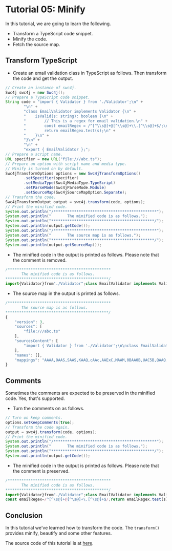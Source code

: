 # Tutorial 05: Minify

In this tutorial, we are going to learn the following.

* Transform a TypeScript code snippet.
* Minify the code.
* Fetch the source map.

## Transform TypeScript

* Create an email validation class in TypeScript as follows. Then transform the code and get the output.

```java
// Create an instance of swc4j.
Swc4j swc4j = new Swc4j();
// Prepare a TypeScript code snippet.
String code = "import { Validator } from './Validator';\n" +
        "\n" +
        "class EmailValidator implements Validator {\n" +
        "    isValid(s: string): boolean {\n" +
        "        // This is a regex for email validation.\n" +
        "        const emailRegex = /^[^\\s@]+@[^\\s@]+\\.[^\\s@]+$/;\n" +
        "        return emailRegex.test(s);\n" +
        "    }\n" +
        "}\n" +
        "\n" +
        "export { EmailValidator };";
// Prepare a script name.
URL specifier = new URL("file:///abc.ts");
// Prepare an option with script name and media type.
// Minify is turned on by default.
Swc4jTransformOptions options = new Swc4jTransformOptions()
        .setSpecifier(specifier)
        .setMediaType(Swc4jMediaType.TypeScript)
        .setParseMode(Swc4jParseMode.Module)
        .setSourceMap(Swc4jSourceMapOption.Separate);
// Transform the code.
Swc4jTransformOutput output = swc4j.transform(code, options);
// Print the minified code.
System.out.println("/*********************************************");
System.out.println("       The minified code is as follows.");
System.out.println("*********************************************/");
System.out.println(output.getCode());
System.out.println("/*********************************************");
System.out.println("       The source map is as follows.");
System.out.println("*********************************************/");
System.out.println(output.getSourceMap());
```

* The minified code in the output is printed as follows. Please note that the comment is removed.

```js
/*********************************************
       The minified code is as follows.
*********************************************/
import{Validator}from"./Validator";class EmailValidator implements Validator{isValid(s:string):boolean{const emailRegex=/^[^\s@]+@[^\s@]+\.[^\s@]+$/;return emailRegex.test(s);}}export{EmailValidator};
```

* The source map in the output is printed as follows.

```js
/*********************************************
       The source map is as follows.
*********************************************/
{
    "version": 3,
    "sources": [
        "file:///abc.ts"
    ],
    "sourcesContent": [
        "import { Validator } from './Validator';\n\nclass EmailValidator implements Validator {\n    isValid(s: string): boolean {\n        // This is a regex for email validation.\n        const emailRegex = /^[^\\s@]+@[^\\s@]+\\.[^\\s@]+$/;\n        return emailRegex.test(s);\n    }\n}\n\nexport { EmailValidator };"
    ],
    "names": [],
    "mappings": "AAAA,OAAS,SAAS,KAAQ,cAAc,AAExC,MAAM,0BAA0B,UAC5B,QAAQ,EAAG,MAAM,EAAG,OAAO,AAAC,CAExB,MAAM,WAAa,6BACnB,OAAO,WAAW,IAAI,CAAC,GAC3B,CACJ,CAEA,OAAS,cAAc,EAAG"
}
```

## Comments

Sometimes the comments are expected to be preserved in the minified code. Yes, that's supported.

* Turn the comments on as follows.

```java
// Turn on keep comments.
options.setKeepComments(true);
// Transform the code again.
output = swc4j.transform(code, options);
// Print the minified code.
System.out.println("/*********************************************");
System.out.println("       The minified code is as follows.");
System.out.println("*********************************************/");
System.out.println(output.getCode());
```

* The minified code in the output is printed as follows. Please note that the comment is preserved.

```js
/*********************************************
       The minified code is as follows.
*********************************************/
import{Validator}from"./Validator";class EmailValidator implements Validator{isValid(s:string):boolean{// This is a regex for email validation.
const emailRegex=/^[^\s@]+@[^\s@]+\.[^\s@]+$/;return emailRegex.test(s);}}export{EmailValidator};
```

## Conclusion

In this tutorial we've learned how to transform the code. The `transform()` provides minify, beautify and some other features.

The source code of this tutorial is at [here](../../src/test/java/com/caoccao/javet/swc4j/tutorials/Tutorial05Minify.java).
